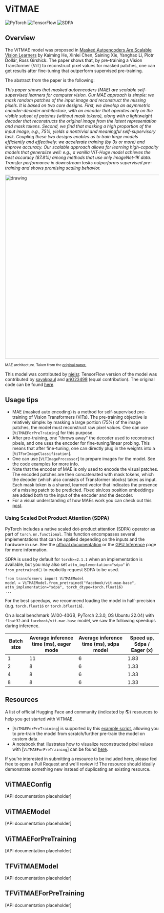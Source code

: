 <!--Copyright 2022 The HuggingFace Team. All rights reserved.

Licensed under the Apache License, Version 2.0 (the "License"); you may not use this file except in compliance with
the License. You may obtain a copy of the License at

http://www.apache.org/licenses/LICENSE-2.0

Unless required by applicable law or agreed to in writing, software distributed under the License is distributed on
an "AS IS" BASIS, WITHOUT WARRANTIES OR CONDITIONS OF ANY KIND, either express or implied. See the License for the
specific language governing permissions and limitations under the License.

⚠️ Note that this file is in Markdown but contain specific syntax for our doc-builder (similar to MDX) that may not be
rendered properly in your Markdown viewer.

-->

# ViTMAE

<div class="flex flex-wrap space-x-1">
<img alt="PyTorch" src="https://img.shields.io/badge/PyTorch-DE3412?style=flat&logo=pytorch&logoColor=white">
<img alt="TensorFlow" src="https://img.shields.io/badge/TensorFlow-FF6F00?style=flat&logo=tensorflow&logoColor=white">
<img alt="SDPA" src="https://img.shields.io/badge/SDPA-DE3412?style=flat&logo=pytorch&logoColor=white">
</div>

## Overview

The ViTMAE model was proposed in [Masked Autoencoders Are Scalable Vision Learners](https://arxiv.org/abs/2111.06377v2) by Kaiming He, Xinlei Chen, Saining Xie, Yanghao Li,
Piotr Dollár, Ross Girshick. The paper shows that, by pre-training a Vision Transformer (ViT) to reconstruct pixel values for masked patches, one can get results after
fine-tuning that outperform supervised pre-training.

The abstract from the paper is the following:

*This paper shows that masked autoencoders (MAE) are scalable self-supervised learners for computer vision. Our MAE approach is simple: we mask random patches of the
input image and reconstruct the missing pixels. It is based on two core designs. First, we develop an asymmetric encoder-decoder architecture, with an encoder that operates
only on the visible subset of patches (without mask tokens), along with a lightweight decoder that reconstructs the original image from the latent representation and mask
tokens. Second, we find that masking a high proportion of the input image, e.g., 75%, yields a nontrivial and meaningful self-supervisory task. Coupling these two designs
enables us to train large models efficiently and effectively: we accelerate training (by 3x or more) and improve accuracy. Our scalable approach allows for learning high-capacity
models that generalize well: e.g., a vanilla ViT-Huge model achieves the best accuracy (87.8%) among methods that use only ImageNet-1K data. Transfer performance in downstream
tasks outperforms supervised pre-training and shows promising scaling behavior.*

<img src="https://user-images.githubusercontent.com/11435359/146857310-f258c86c-fde6-48e8-9cee-badd2b21bd2c.png"
alt="drawing" width="600"/> 

<small> MAE architecture. Taken from the <a href="https://arxiv.org/abs/2111.06377">original paper.</a> </small>

This model was contributed by [nielsr](https://huggingface.co/nielsr). TensorFlow version of the model was contributed by [sayakpaul](https://github.com/sayakpaul) and 
[ariG23498](https://github.com/ariG23498) (equal contribution). The original code can be found [here](https://github.com/facebookresearch/mae). 

## Usage tips

- MAE (masked auto encoding) is a method for self-supervised pre-training of Vision Transformers (ViTs). The pre-training objective is relatively simple:
by masking a large portion (75%) of the image patches, the model must reconstruct raw pixel values. One can use [`ViTMAEForPreTraining`] for this purpose.
- After pre-training, one "throws away" the decoder used to reconstruct pixels, and one uses the encoder for fine-tuning/linear probing. This means that after
fine-tuning, one can directly plug in the weights into a [`ViTForImageClassification`].
- One can use [`ViTImageProcessor`] to prepare images for the model. See the code examples for more info.
- Note that the encoder of MAE is only used to encode the visual patches. The encoded patches are then concatenated with mask tokens, which the decoder (which also
consists of Transformer blocks) takes as input. Each mask token is a shared, learned vector that indicates the presence of a missing patch to be predicted. Fixed
sin/cos position embeddings are added both to the input of the encoder and the decoder.
- For a visual understanding of how MAEs work you can check out this [post](https://keras.io/examples/vision/masked_image_modeling/).

### Using Scaled Dot Product Attention (SDPA)

PyTorch includes a native scaled dot-product attention (SDPA) operator as part of `torch.nn.functional`. This function 
encompasses several implementations that can be applied depending on the inputs and the hardware in use. See the 
[official documentation](https://pytorch.org/docs/stable/generated/torch.nn.functional.scaled_dot_product_attention.html) 
or the [GPU Inference](https://huggingface.co/docs/transformers/main/en/perf_infer_gpu_one#pytorch-scaled-dot-product-attention)
page for more information.

SDPA is used by default for `torch>=2.1.1` when an implementation is available, but you may also set 
`attn_implementation="sdpa"` in `from_pretrained()` to explicitly request SDPA to be used.

```
from transformers import ViTMAEModel
model = ViTMAEModel.from_pretrained("facebook/vit-mae-base", attn_implementation="sdpa", torch_dtype=torch.float16)
...
```

For the best speedups, we recommend loading the model in half-precision (e.g. `torch.float16` or `torch.bfloat16`).

On a local benchmark (A100-40GB, PyTorch 2.3.0, OS Ubuntu 22.04) with `float32` and `facebook/vit-mae-base` model, we saw the following speedups during inference.

|   Batch size |   Average inference time (ms), eager mode |   Average inference time (ms), sdpa model |   Speed up, Sdpa / Eager (x) |
|--------------|-------------------------------------------|-------------------------------------------|------------------------------|
|            1 |                                        11 |                                         6 |                      1.83 |
|            2 |                                         8 |                                         6 |                      1.33 |
|            4 |                                         8 |                                         6 |                      1.33 |
|            8 |                                         8 |                                         6 |                      1.33 |

## Resources

A list of official Hugging Face and community (indicated by 🌎) resources to help you get started with ViTMAE.

- [`ViTMAEForPreTraining`] is supported by this [example script](https://github.com/huggingface/transformers/tree/main/examples/pytorch/image-pretraining), allowing you to pre-train the model from scratch/further pre-train the model on custom data.
- A notebook that illustrates how to visualize reconstructed pixel values with [`ViTMAEForPreTraining`] can be found [here](https://github.com/NielsRogge/Transformers-Tutorials/blob/master/ViTMAE/ViT_MAE_visualization_demo.ipynb).

If you're interested in submitting a resource to be included here, please feel free to open a Pull Request and we'll review it! The resource should ideally demonstrate something new instead of duplicating an existing resource.

## ViTMAEConfig

[API documentation placeholder]

<frameworkcontent>
<pt>

## ViTMAEModel

[API documentation placeholder]

## ViTMAEForPreTraining

[API documentation placeholder]

</pt>
<tf>

## TFViTMAEModel

[API documentation placeholder]

## TFViTMAEForPreTraining

[API documentation placeholder]

</tf>
</frameworkcontent>
